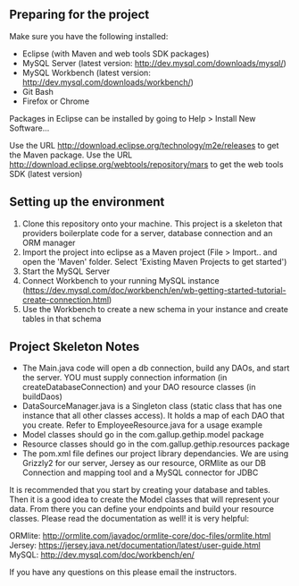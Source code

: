## Preparing for the project

Make sure you have the following installed:
- Eclipse (with Maven and web tools SDK packages)
- MySQL Server (latest version: http://dev.mysql.com/downloads/mysql/)
- MySQL Workbench (latest version: http://dev.mysql.com/downloads/workbench/)
- Git Bash
- Firefox or Chrome

Packages in Eclipse can be installed by going to Help > Install New Software...

Use the URL http://download.eclipse.org/technology/m2e/releases to get the Maven package.
Use the URL http://download.eclipse.org/webtools/repository/mars to get the web tools SDK (latest version)

## Setting up the environment

1. Clone this repository onto your machine. This project is a skeleton that providers boilerplate code for a server, database connection and an ORM manager
2. Import the project into eclipse as a Maven project (File > Import.. and open the 'Maven' folder. Select 'Existing Maven Projects to get started')
3. Start the MySQL Server
4. Connect Workbench to your running MySQL instance (https://dev.mysql.com/doc/workbench/en/wb-getting-started-tutorial-create-connection.html)
5. Use the Workbench to create a new schema in your instance and create tables in that schema

## Project Skeleton Notes

- The Main.java code will open a db connection, build any DAOs, and start the server. YOU must supply connection information (in createDatabaseConnection) and your DAO resource classes (in buildDaos)
- DataSourceManager.java is a Singleton class (static class that has one instance that all other classes access). It holds a map of each DAO that you create. Refer to EmployeeResource.java for a usage example
- Model classes should go in the com.gallup.gethip.model package
- Resource classes should go in the com.gallup.gethip.resources package
- The pom.xml file defines our project library dependancies. We are using Grizzly2 for our server, Jersey as our resource, ORMlite as our DB Connection and mapping tool and a MySQL connector for JDBC

It is recommended that you start by creating your database and tables. Then it is a good idea to create the Model classes that will represent your data. From there you can define your endpoints and build your resource classes. Please read the documentation as well! it is very helpful:

ORMlite: http://ormlite.com/javadoc/ormlite-core/doc-files/ormlite.html
Jersey: https://jersey.java.net/documentation/latest/user-guide.html
MySQL: http://dev.mysql.com/doc/workbench/en/

If you have any questions on this please email the instructors.
